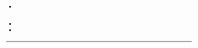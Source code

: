 # 



> []()



## 



### 

- []()

## 

- 

- 



### 





### 

> []()





















### 





[]()



---







![]()





[]()







### 

## 



### 





### 

## 

### 

### 



### 



